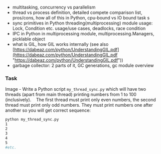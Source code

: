 
- multitasking, concurrency vs parallelism 
- thread vs process definition, detailed compete comparison list, pros/cons, how all of this in Python, cpu-bound vs IO bound task s
- sync primitives in Python threading(multiprocessing) module usage: Lock, Condition etc. usage/use cases, deadlocks, race condition 
- IPC in Python in multiprocessing module, multiprocessing.Managers, picklable object 
- what is GIL, how GIL works internally (see also [https://dabeaz.com/python/UnderstandingGIL.pdf](https://dabeaz.com/python/UnderstandingGIL.pdf "https://dabeaz.com/python/UnderstandingGIL.pdf")) 
- garbage collector: 2 parts of it, GC generations, gc module overview

### Task 
Image - Write a Python script `my_thread_sync.py` which will have two threads (apart from main thread) printing numbers from 1 to 100 (inclusively).    
The first thread must print only even numbers, the second thread must print only odd numbers. They must print numbers one after another so you will get correct sequence:

```bash
python my_thread_sync.py    
1    
2    
3    
4    
5  
#etc.
```
